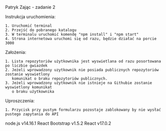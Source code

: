 Patryk Zając - zadanie 2

Instrukcja uruchomienia:

	1. Uruchomić terminal
	2. Przejść do pobranego katalogu
	3. W terminalu uruchomić komendę "npm install" i "npm start"
	4. Strona internetowa uruchomi się od razu, będzie działać na porcie 3000

Założenia:

	1. Lista repozytoriów użytkownika jest wyswietlana od razu posortowana po liczbie gwiazdek
	2. Jeżeli wprowadzony uzytkownik nie posiada publicznych repozytoriów zostanie wyswietlony
	   komunikat o braku repozytoriów publicznych.
	3. Jeżeli wprowadzony użytkownik nie istnieje na Githubie zostanie wyswietlony komunikat
	   o braku użytkownika

Uproszczenia:

	1. Przycisk przy pustym formularzu pozostaje zablokowany by nie wysłać pustego zapytania do API

node.js v14.16.1
React Bootstrap v1.5.2
React v17.0.2
